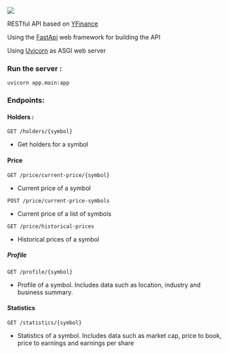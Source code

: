 
[![](https://img.shields.io/badge/python-3.11-blue.svg?style=flat)]("https://www.python.org/")

RESTful API based on [YFinance](https://github.com/ranaroussi/yfinance)

Using the [FastApi](https://fastapi.tiangolo.com/) web framework for building the API

Using [Uvicorn](https://www.uvicorn.org/) as ASGI web server

### Run the server : 
``` {.bash}
uvicorn app.main:app
```

### Endpoints:

#### Holders :
``` {.python}
GET /holders/{symbol}
```
* Get holders for a symbol

#### Price
``` {.python}
GET /price/current-price/{symbol}
```
* Current price of a symbol

``` {.python}
POST /price/current-price-symbols
```
* Current price of a list of symbols

``` {.python}
GET /price/historical-prices
```
* Historical prices of a symbol


##### Profile
``` {.python}
GET /profile/{symbol}
```
* Profile of a symbol. Includes data such as location, industry and business summary.

#### Statistics
``` {.python}
GET /statistics/{symbol}
```
* Statistics of a symbol. Includes data such as market cap, price to book, price to earnings and earnings per share